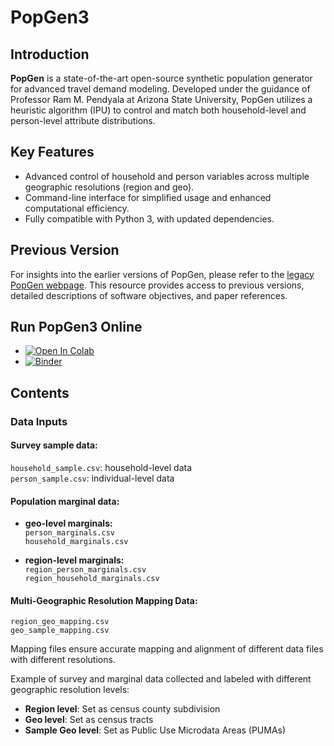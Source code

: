 # PopGen3

## Introduction

**PopGen** is a state-of-the-art open-source synthetic population generator for advanced travel demand modeling. Developed under the guidance of Professor Ram M. Pendyala at Arizona State University, PopGen utilizes a heuristic algorithm (IPU) to control and match both household-level and person-level attribute distributions.

## Key Features

- Advanced control of household and person variables across multiple geographic resolutions (region and geo).
- Command-line interface for simplified usage and enhanced computational efficiency.
- Fully compatible with Python 3, with updated dependencies.
  
## Previous Version
For insights into the earlier versions of PopGen, please refer to the [legacy PopGen webpage](https://www.mobilityanalytics.org/popgen.html). This resource provides access to previous versions, detailed descriptions of software objectives, and paper references.

## Run PopGen3 Online
- [![Open In Colab](https://colab.research.google.com/assets/colab-badge.svg)](https://colab.research.google.com/drive/1j1Stb8IA8OfaoPRh232kId8hqi3dUtur?usp=sharing)
- [![Binder](https://mybinder.org/badge_logo.svg)](https://mybinder.org/v2/gh/tomnetutc/PopGen3/main?filepath=popgen_learning%2Fpopgen_learning.ipynb)

## Contents

### Data Inputs

#### Survey sample data:
  `household_sample.csv`: household-level data  
  `person_sample.csv`: individual-level data

#### Population marginal data:

- **geo-level marginals:**  
     `person_marginals.csv`  
     `household_marginals.csv`  

- **region-level marginals:**  
  `region_person_marginals.csv`  
  `region_household_marginals.csv`  

#### Multi-Geographic Resolution Mapping Data:

  `region_geo_mapping.csv`  
  `geo_sample_mapping.csv`

Mapping files ensure accurate mapping and alignment of different data files with different resolutions. 

Example of survey and marginal data collected and labeled with different geographic resolution levels:

- **Region level**: Set as census county subdivision
- **Geo level**: Set as census tracts
- **Sample Geo level**: Set as Public Use Microdata Areas (PUMAs)




